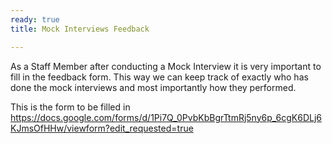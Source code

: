 ```yaml
---
ready: true
title: Mock Interviews Feedback

---
```


As a Staff Member after conducting a Mock Interview it is very important to fill in the feedback
form. This way we can keep track of exactly who has done the mock interviews and most importantly
how they performed.

This is the form to be filled in
https://docs.google.com/forms/d/1Pi7Q_0PvbKbBgrTtmRj5ny6p_6cgK6DLj6KJmsOfHHw/viewform?edit_requested=true

